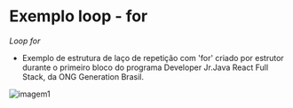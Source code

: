 # Exemplo loop - for
*Loop for*
- Exemplo de estrutura de laço de repetição com 'for' criado por estrutor durante o primeiro bloco do programa Developer Jr.Java React Full Stack, da ONG Generation Brasil.

![imagem1](https://www.simplesead.com.br/ava/assets/images/courses/44.jpg)
